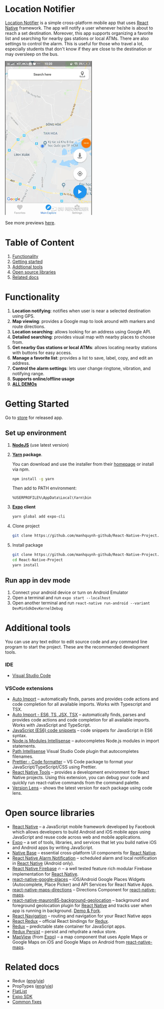 # Location Notifier

[Location Notifier](https://github.com/manhquynh-github/React-Native-Project) is a simple cross-platform mobile app that uses [React Native](https://facebook.github.io/react-native/) framework. The app will notify a user whenever he/she is about to reach a set destination. Moreover, this app supports organizing a favorite list and searching for nearby gas stations or local ATMs. There are also settings to control the alarm. This is useful for those who travel a lot, especially students that don't know if they are close to the destination or may oversleep on the bus.

<img src="previews/home.gif" height="500">

See more previews [here](previews/).

# Table of Content

1. [Functionality](#functionality)
1. [Getting started](#getting-started)
1. [Addtional tools](#additional-tools)
1. [Open source libraries](#open-source-libraries)
1. [Related docs](#related-docs)

# Functionality

1. **Location notifying**: notifies when user is near a selected destination using GPS.
1. **Map viewing**: provides a Google map to look around with markers and route directions.
1. **Location searching**: allows looking for an address using Google API.
1. **Detailed searching**: provides visual map with nearby places to choose from.
1. **Get nearby Gas stations or local ATMs**: allows locating nearby stations with buttons for easy access.
1. **Manage a favorite list**: provides a list to save, label, copy, and edit an address.
1. **Control the alarm settings**: lets user change ringtone, vibration, and notifying range.
1. **Supports online/offline usage**
1. **[ALL DEMOs](https://github.com/manhquynh-github/React-Native-Project/blob/master/example/home.gif)**

# Getting Started

Go to [store](#store) for released app.

## Set up environment

1. **[NodeJS](https://nodejs.org/en/)** (use latest version)

1. **[Yarn](https://yarnpkg.com/en/) package**.

   You can download and use the installer from their [homepage](https://yarnpkg.com/en/docs/install#windows-stable) or install via npm.

   ```sh
   npm install -g yarn
   ```

   Then add to PATH environment:

   ```
   %USERPROFILE%\AppData\Local\Yarn\bin
   ```

1. **[Expo](https://expo.io/) client**

   ```sh
   yarn global add expo-cli
   ```

1. Clone project

   ```sh
   git clone https://github.com/manhquynh-github/React-Native-Project.git
   ```

1. Install package

   ```sh
   git clone https://github.com/manhquynh-github/React-Native-Project.git
   cd React-Native-Project
   yarn install
   ```

## Run app in dev mode

1. Connect your android device or turn on Android Emulator
2. Open a terminal and run `expo start --localhost`
3. Open another terminal and run `react-native run-android --variant DevMinSdkDevKernelDebug`

# Additional tools

You can use any text editor to edit source code and any command line program to start the project. These are the recommended development tools.

### IDE

- [Visual Studio Code](https://code.visualstudio.com/)

### VSCode extensions

- [Auto Import](https://marketplace.visualstudio.com/items?itemName=steoates.autoimport) – automatically finds, parses and provides code actions and code completion for all available imports. Works with Typescript and TSX.
- [Auto Import - ES6, TS, JSX, TSX](https://marketplace.visualstudio.com/items?itemName=NuclleaR.vscode-extension-auto-import) – automatically finds, parses and provides code actions and code completion for all available imports. Works with JavaScript and TypeScript.
- [JavaScript (ES6) code snippets](https://marketplace.visualstudio.com/items?itemName=xabikos.JavaScriptSnippets) – code snippets for JavaScript in ES6 syntax.
- [Node.js Modules Intellisense](https://marketplace.visualstudio.com/items?itemName=leizongmin.node-module-intellisense) – autocompletes Node.js modules in import statements.
- [Path Intellisense](https://marketplace.visualstudio.com/items?itemName=christian-kohler.path-intellisense) Visual Studio Code plugin that autocompletes filenames.
- [Prettier - Code formatter](https://marketplace.visualstudio.com/items?itemName=esbenp.prettier-vscode) – VS Code package to format your JavaScript/TypeScript/CSS using Prettier.
- [React Native Tools](https://marketplace.visualstudio.com/items?itemName=vsmobile.vscode-react-native) – provides a development environment for React Native projects. Using this extension, you can debug your code and quickly run react-native commands from the command palette.
- [Version Lens](https://marketplace.visualstudio.com/items?itemName=pflannery.vscode-versionlens) – shows the latest version for each package using code lens.

# Open source libraries

- [React Native](https://facebook.github.io/react-native/) – a JavaScript mobile framework developed by Facebook which allows developers to build Android and iOS mobile apps using JavaScript and reuse code across web and mobile applications.
- [Expo](https://docs.expo.io) – a set of tools, libraries, and services that let you build native iOS and Android apps by writing JavaScript.
- [Native Base](https://nativebase.io/) – essential cross-platform UI components for [React Native](https://facebook.github.io/react-native/).
- [React Native Alarm Notification](https://github.com/emekalites/react-native-alarm-notification) – scheduled alarm and local notification in [React Native](https://facebook.github.io/react-native/) (Android only).
- [React Native Firebase](https://rnfirebase.io/) 🔥 – a well tested feature rich modular Firebase implementation for [React Native](https://facebook.github.io/react-native/).
- [react-native-google-places](https://github.com/tolu360/react-native-google-places) – iOS/Android Google Places Widgets (Autocomplete, Place Picker) and API Services for React Native Apps.
- [react-native-maps-directions](https://github.com/bramus/react-native-maps-directions) – Directions Component for [react-native-maps](https://github.com/react-community/react-native-maps).
- [react-native-mauron85-background-geolocation](https://github.com/mauron85/react-native-background-geolocation) – background and foreground geolocation plugin for [React Native](https://facebook.github.io/react-native/) and tracks user when app is running in background. [Demo & Fork](https://github.com/ductienuit/DemoMapService).
- [React Navigation](https://reactnavigation.org) – routing and navigation for your React Native apps
- [React Redux](https://github.com/reduxjs/react-redux) – official React bindings for [Redux](http://redux.js.org).
- [Redux](http://redux.js.org) – predictable state container for JavaScript apps.
- [Redux Persist](https://github.com/rt2zz/redux-persist) – persist and rehydrate a redux store.
- [MapView](https://docs.expo.io/versions/latest/sdk/map-view) (from [Expo](https://docs.expo.io)) – a map component that uses Apple Maps or Google Maps on iOS and Google Maps on Android from [react-native-maps](https://github.com/react-community/react-native-maps).

# Related docs

- Redux ([eng](https://medium.com/backticks-tildes/setting-up-a-redux-project-with-create-react-app-e363ab2329b8)/[vie](https://viblo.asia/p/chuong-2-ung-dung-redux-dau-tien-cua-ban-07LKXA8JZV4))
- PropTypes ([eng](https://reactjs.org/docs/typechecking-with-proptypes.html)/[vie](https://viblo.asia/p/react-proptypes-khai-bao-kieu-du-lieu-cho-component-naQZR1aPKvx))
- [FlatList](https://medium.com/react-native-development/how-to-use-the-flatlist-component-react-native-basics-92c482816fe6)
- [Expo SDK](https://docs.expo.io/versions/latest/sdk)
- [Common fixes](CommonFix.md)
